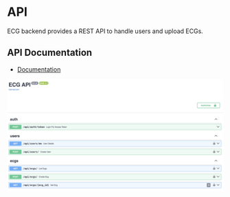 # API

ECG backend provides a REST API to handle users and upload ECGs.

## API Documentation

- [Documentation](http://localhost:8000/api/docs/)

![API docs](img/api_docs.jpg "Screenshot of the API docs")
